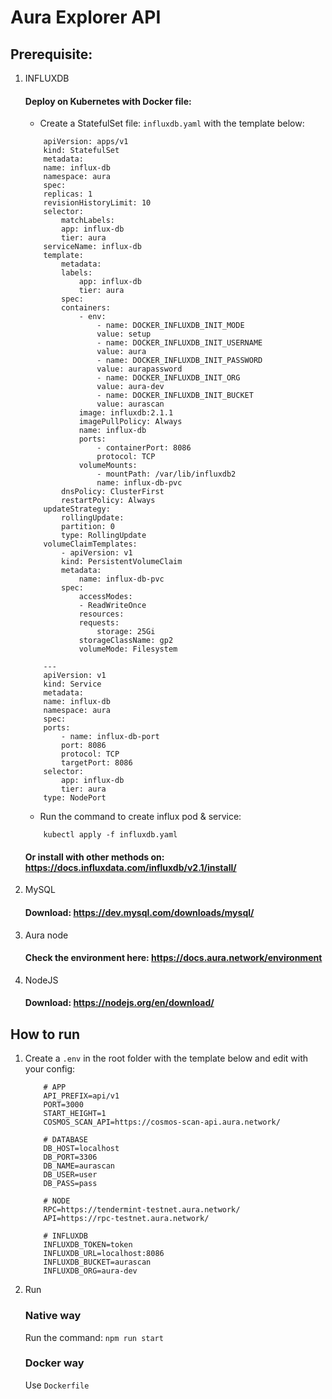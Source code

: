 # Aura Explorer API

## Prerequisite:

1. INFLUXDB

    #### Deploy on Kubernetes with Docker file:

    - Create a StatefulSet file: `influxdb.yaml` with the template below:

    ```
        apiVersion: apps/v1
        kind: StatefulSet
        metadata:
        name: influx-db
        namespace: aura
        spec:
        replicas: 1
        revisionHistoryLimit: 10
        selector:
            matchLabels:
            app: influx-db
            tier: aura
        serviceName: influx-db
        template:
            metadata:
            labels:
                app: influx-db
                tier: aura
            spec:
            containers:
                - env:
                    - name: DOCKER_INFLUXDB_INIT_MODE
                    value: setup
                    - name: DOCKER_INFLUXDB_INIT_USERNAME
                    value: aura
                    - name: DOCKER_INFLUXDB_INIT_PASSWORD
                    value: aurapassword
                    - name: DOCKER_INFLUXDB_INIT_ORG
                    value: aura-dev
                    - name: DOCKER_INFLUXDB_INIT_BUCKET
                    value: aurascan
                image: influxdb:2.1.1
                imagePullPolicy: Always
                name: influx-db
                ports:
                    - containerPort: 8086
                    protocol: TCP
                volumeMounts:
                    - mountPath: /var/lib/influxdb2
                    name: influx-db-pvc
            dnsPolicy: ClusterFirst
            restartPolicy: Always
        updateStrategy:
            rollingUpdate:
            partition: 0
            type: RollingUpdate
        volumeClaimTemplates:
            - apiVersion: v1
            kind: PersistentVolumeClaim
            metadata:
                name: influx-db-pvc
            spec:
                accessModes:
                - ReadWriteOnce
                resources:
                requests:
                    storage: 25Gi
                storageClassName: gp2
                volumeMode: Filesystem

        ---
        apiVersion: v1
        kind: Service
        metadata:
        name: influx-db
        namespace: aura
        spec:
        ports:
            - name: influx-db-port
            port: 8086
            protocol: TCP
            targetPort: 8086
        selector:
            app: influx-db
            tier: aura
        type: NodePort

    ```

    - Run the command to create influx pod & service:
    ```
        kubectl apply -f influxdb.yaml
    ```

    #### Or install with other methods on: https://docs.influxdata.com/influxdb/v2.1/install/

2. MySQL

    #### Download: https://dev.mysql.com/downloads/mysql/

3. Aura node

    #### Check the environment here: https://docs.aura.network/environment

4. NodeJS

    #### Download: https://nodejs.org/en/download/

## How to run

1. Create a `.env` in the root folder with the template below and edit with your config:
    ```
        # APP
        API_PREFIX=api/v1
        PORT=3000
        START_HEIGHT=1
        COSMOS_SCAN_API=https://cosmos-scan-api.aura.network/

        # DATABASE
        DB_HOST=localhost
        DB_PORT=3306
        DB_NAME=aurascan
        DB_USER=user
        DB_PASS=pass

        # NODE
        RPC=https://tendermint-testnet.aura.network/
        API=https://rpc-testnet.aura.network/

        # INFLUXDB
        INFLUXDB_TOKEN=token
        INFLUXDB_URL=localhost:8086
        INFLUXDB_BUCKET=aurascan
        INFLUXDB_ORG=aura-dev

    ```
2. Run

    ### Native way
    
    Run the command: ```npm run start```

    ### Docker way

    Use `Dockerfile`
